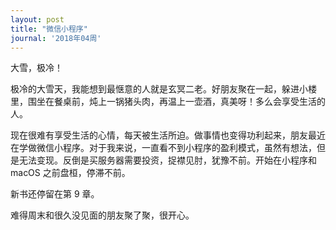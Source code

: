 ```yaml
---
layout: post
title: "微信小程序"
journal: '2018年04周'
---
```


大雪，极冷！

极冷的大雪天，我能想到最惬意的人就是玄冥二老。好朋友聚在一起，躲进小楼里，围坐在餐桌前，炖上一锅猪头肉，再温上一壶酒，真美呀！多么会享受生活的人。

现在很难有享受生活的心情，每天被生活所迫。做事情也变得功利起来，朋友最近在学做微信小程序。对于我来说，一直看不到小程序的盈利模式，虽然有想法，但是无法变现。反倒是买服务器需要投资，捉襟见肘，犹豫不前。开始在小程序和 macOS 之前盘桓，停滞不前。

新书还停留在第 9 章。

难得周末和很久没见面的朋友聚了聚，很开心。

